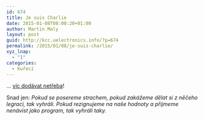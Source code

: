 ```yaml
---
id: 674
title: Je suis Charlie
date: 2015-01-08T08:00:20+01:00
author: Martin Maly
layout: post
guid: http://kcc.uelectronics.info/?p=674
permalink: /2015/01/08/je-suis-charlie/
xyz_lnap:
  - "1"
categories:
  - Kuřecí
---
```

&#8230; [víc dodávat netřeba](http://www.rozhlas.cz/zpravy/evropa/_zprava/teroristicky-utok-v-parizi-odsoudili-obama-putin-cesti-politici-i-muslimska-univerzita--1440737)!

Snad jen: _Pokud se posereme strachem, pokud zakážeme dělat si z něčeho legraci, tak vyhráli. Pokud rezignujeme na naše hodnoty a přijmeme nenávist jako program, tak vyhráli taky._